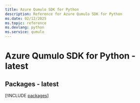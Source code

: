 ```yaml
---
title: Azure Qumulo SDK for Python
description: Reference for Azure Qumulo SDK for Python
ms.date: 02/12/2025
ms.topic: reference
ms.devlang: python
ms.service: qumulo
---
```

# Azure Qumulo SDK for Python - latest
## Packages - latest
[!INCLUDE [packages](qumulo-index.md)]